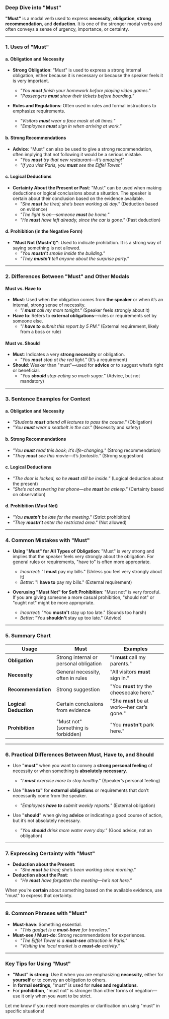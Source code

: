 ### **Deep Dive into "Must"**

**"Must"** is a modal verb used to express **necessity**, **obligation**, **strong recommendation**, and **deduction**. It is one of the stronger modal verbs and often conveys a sense of urgency, importance, or certainty.

---

### **1. Uses of "Must"**

#### **a. Obligation and Necessity**

- **Strong Obligation**: "Must" is used to express a strong internal obligation, either because it is necessary or because the speaker feels it is very important.
    
    - _"You **must** finish your homework before playing video games."_
    - _"Passengers **must** show their tickets before boarding."_
- **Rules and Regulations**: Often used in rules and formal instructions to emphasize requirements.
    
    - _"Visitors **must** wear a face mask at all times."_
    - _"Employees **must** sign in when arriving at work."_

#### **b. Strong Recommendations**

- **Advice**: "Must" can also be used to give a strong recommendation, often implying that not following it would be a serious mistake.
    - _"You **must** try that new restaurant—it’s amazing!"_
    - _"If you visit Paris, you **must** see the Eiffel Tower."_

#### **c. Logical Deductions**

- **Certainty About the Present or Past**: "Must" can be used when making deductions or logical conclusions about a situation. The speaker is certain about their conclusion based on the evidence available.
    - _"She **must** be tired; she’s been working all day."_ (Deduction based on evidence)
    - _"The light is on—someone **must** be home."_
    - _"He **must** have left already, since the car is gone."_ (Past deduction)

#### **d. Prohibition (in the Negative Form)**

- **"Must Not (Mustn't)"**: Used to indicate prohibition. It is a strong way of saying something is not allowed.
    - _"You **mustn't** smoke inside the building."_
    - _"They **mustn't** tell anyone about the surprise party."_

---

### **2. Differences Between "Must" and Other Modals**

#### **Must vs. Have to**

- **Must**: Used when the obligation comes from **the speaker** or when it’s an internal, strong sense of necessity.
    - _"I **must** call my mom tonight."_ (Speaker feels strongly about it)
- **Have to**: Refers to **external obligations**—rules or requirements set by someone else.
    - _"I **have to** submit this report by 5 PM."_ (External requirement, likely from a boss or rule)

#### **Must vs. Should**

- **Must**: Indicates a very **strong necessity** or obligation.
    - _"You **must** stop at the red light."_ (It’s a requirement)
- **Should**: Weaker than "must"—used for **advice** or to suggest what’s right or beneficial.
    - _"You **should** stop eating so much sugar."_ (Advice, but not mandatory)

---

### **3. Sentence Examples for Context**

#### **a. Obligation and Necessity**

- _"Students **must** attend all lectures to pass the course."_ (Obligation)
- _"You **must** wear a seatbelt in the car."_ (Necessity and safety)

#### **b. Strong Recommendations**

- _"You **must** read this book; it’s life-changing."_ (Strong recommendation)
- _"They **must** see this movie—it’s fantastic."_ (Strong suggestion)

#### **c. Logical Deductions**

- _"The door is locked, so he **must** still be inside."_ (Logical deduction about the present)
- _"She’s not answering her phone—she **must** be asleep."_ (Certainty based on observation)

#### **d. Prohibition (Must Not)**

- _"You **mustn't** be late for the meeting."_ (Strict prohibition)
- _"They **mustn't** enter the restricted area."_ (Not allowed)

---

### **4. Common Mistakes with "Must"**

- **Using "Must" for All Types of Obligation**: "Must" is very strong and implies that the speaker feels very strongly about the obligation. For general rules or requirements, "have to" is often more appropriate.
    
    - _Incorrect_: "I **must** pay my bills." (Unless you feel very strongly about it)
    - _Better_: "I **have to** pay my bills." (External requirement)
- **Overusing "Must Not" for Soft Prohibition**: "Must not" is very forceful. If you are giving someone a more casual prohibition, "should not" or "ought not" might be more appropriate.
    
    - _Incorrect_: "You **mustn't** stay up too late." (Sounds too harsh)
    - _Better_: "You **shouldn't** stay up too late." (Advice)

---

### **5. Summary Chart**

|**Usage**|**Must**|**Examples**|
|---|---|---|
|**Obligation**|Strong internal or personal obligation|"I **must** call my parents."|
|**Necessity**|General necessity, often in rules|"All visitors **must** sign in."|
|**Recommendation**|Strong suggestion|"You **must** try the cheesecake here."|
|**Logical Deduction**|Certain conclusions from evidence|"She **must** be at work—her car’s gone."|
|**Prohibition**|"Must not" (something is forbidden)|"You **mustn't** park here."|

---

### **6. Practical Differences Between Must, Have to, and Should**

- Use **"must"** when you want to convey a **strong personal feeling** of necessity or when something is **absolutely necessary**.
    
    - _"I **must** exercise more to stay healthy."_ (Speaker’s personal feeling)
- Use **"have to"** for **external obligations** or requirements that don’t necessarily come from the speaker.
    
    - _"Employees **have to** submit weekly reports."_ (External obligation)
- Use **"should"** when giving **advice** or indicating a good course of action, but it’s not absolutely necessary.
    
    - _"You **should** drink more water every day."_ (Good advice, not an obligation)

---

### **7. Expressing Certainty with "Must"**

- **Deduction about the Present**:
    - _"She **must** be tired; she’s been working since morning."_
- **Deduction about the Past**:
    - _"He **must** have forgotten the meeting—he’s not here."_

When you’re **certain** about something based on the available evidence, use "must" to express that certainty.

---

### **8. Common Phrases with "Must"**

- **Must-have**: Something essential.
    - _"This gadget is a **must-have** for travelers."_
- **Must-see / Must-do**: Strong recommendations for experiences.
    - _"The Eiffel Tower is a **must-see** attraction in Paris."_
    - _"Visiting the local market is a **must-do** activity."_

---

### **Key Tips for Using "Must"**

- **"Must" is strong**: Use it when you are emphasizing **necessity**, either for **yourself** or to convey an obligation to others.
- In **formal settings**, "must" is used for **rules and regulations**.
- For **prohibition**, "must not" is stronger than other forms of negation—use it only when you want to be strict.

Let me know if you need more examples or clarification on using "must" in specific situations!